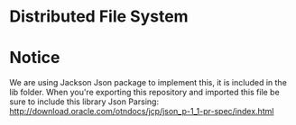 # Distributed File System

# Notice
We are using Jackson Json package to implement this, it is included in the lib folder. When you're exporting this repository and imported this file be sure to include this library
Json Parsing: http://download.oracle.com/otndocs/jcp/json_p-1_1-pr-spec/index.html
